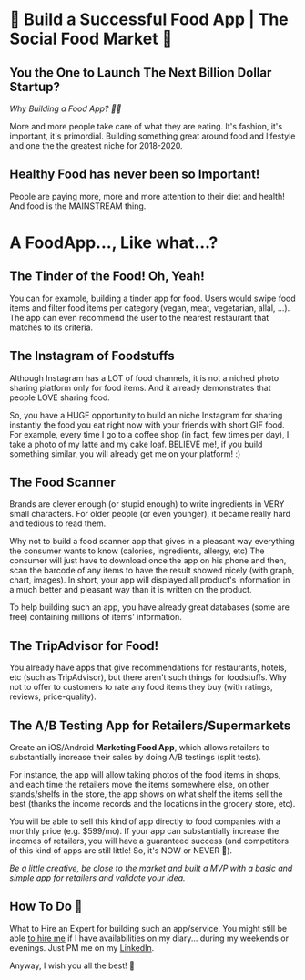 # 🍅 Build a Successful Food App | The Social Food Market 🍏

## You the One to Launch The Next Billion Dollar Startup?

*Why Building a Food App? 👷‍♂️*

More and more people take care of what they are eating.
It's fashion, it's important, it's primordial.
Building something great around food and lifestyle and one the the greatest niche for 2018-2020.

## Healthy Food has never been so Important!
People are paying more, more and more attention to their diet and health! And food is the MAINSTREAM thing.


# A FoodApp..., Like what...?

## The Tinder of the Food! Oh, Yeah!

You can for example, building a tinder app for food.
Users would swipe food items and filter food items per category (vegan, meat, vegetarian, allal, ...).
The app can even recommend the user to the nearest restaurant that matches to its criteria.

## The Instagram of Foodstuffs

Although Instagram has a LOT of food channels, it is not a niched photo sharing platform only for food items.
And it already demonstrates that people LOVE sharing food.

So, you have a HUGE opportunity to build an niche Instagram for sharing instantly the food you eat right now with your friends with short GIF food. For example, every time I go to a coffee shop (in fact, few times per day), I take a photo of my latte and my cake loaf. BELIEVE me!, if you build something similar, you will already get me on your platform! :)

## The Food Scanner

Brands are clever enough (or stupid enough) to write ingredients in VERY small characters.
For older people (or even younger), it became really hard and tedious to read them.

Why not to build a food scanner app that gives in a pleasant way everything the consumer wants to know (calories, ingredients, allergy, etc) The consumer will just have to download once the app on his phone and then, scan the barcode of any items to have the result showed nicely (with graph, chart, images). In short, your app will displayed all product's information in a much better and pleasant way than it is written on the product.

To help building such an app, you have already great databases (some are free) containing millions of items' information.


## The TripAdvisor for Food!

You already have apps that give recommendations for restaurants, hotels, etc (such as TripAdvisor), but there aren't such things for foodstuffs. Why not to offer to customers to rate any food items they buy (with ratings, reviews, price-quality).


## The A/B Testing App for Retailers/Supermarkets

Create an iOS/Android **Marketing Food App**, which allows retailers to substantially increase their sales by doing A/B testings (split tests).

For instance, the app will allow taking photos of the food items in shops, and each time the retailers move the items somewhere else, on other stands/shelfs in the store, the app shows on what shelf the items sell the best (thanks the income records and the locations in the grocery store, etc).

You will be able to sell this kind of app directly to food companies with a monthly price (e.g. $599/mo).
If your app can substantially increase the incomes of retailers, you will have a guaranteed success (and competitors of this kind of apps are still little! So, it's NOW or NEVER 🙂).

*Be a little creative, be close to the market and built a MVP with a basic and simple app for retailers and validate your idea.*


## How To Do 🚀

What to Hire an Expert for building such an app/service. You might still be able [to hire me](http://ph7.me) if I have availabilities on my diary... during my weekends or evenings. Just PM me on my [LinkedIn](https://www.linkedin.com/in/ph7enry/).


Anyway, I wish you all the best! 🚀
